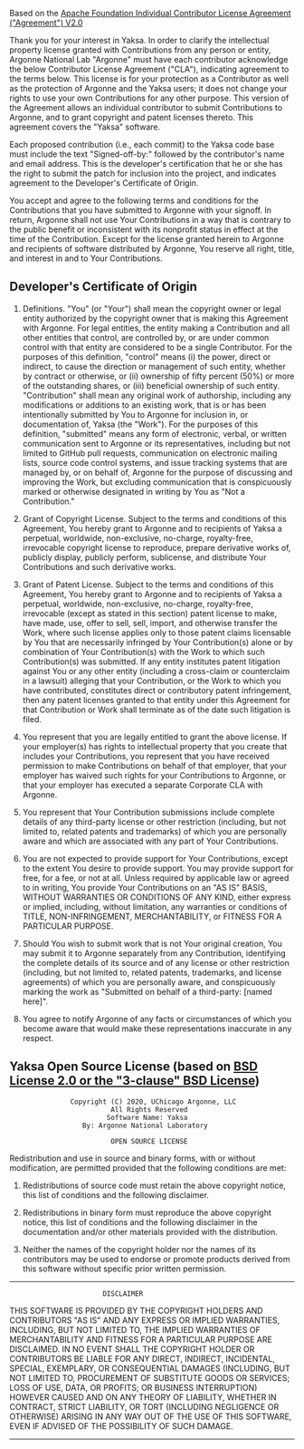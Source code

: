 Based on the [Apache Foundation Individual Contributor License Agreement ("Agreement") V2.0](http://www.apache.org/licenses/)
 
Thank you for your interest in Yaksa.  In order to clarify the intellectual property license granted with Contributions from any person or entity, Argonne National Lab "Argonne" must have each contributor acknowledge the below Contributor License Agreement ("CLA"), indicating agreement to the terms below.  This license is for your protection as a Contributor as well as the protection of Argonne and the Yaksa users; it does not change your rights to use your own Contributions for any other purpose.  This version of the Agreement allows an individual contributor to submit Contributions to Argonne, and to grant copyright and patent licenses thereto.  This agreement covers the "Yaksa" software.

Each proposed contribution (i.e., each commit) to the Yaksa code base must include the text "Signed-off-by:" followed by the contributor's name and email address.  This is the developer's certification that he or she has the right to submit the patch for inclusion into the project, and indicates agreement to the Developer's Certificate of Origin.

You accept and agree to the following terms and conditions for the Contributions that you have submitted to Argonne with your signoff.  In return, Argonne shall not use Your Contributions in a way that is contrary to the public benefit or inconsistent with its nonprofit status in effect at the time of the Contribution.  Except for the license granted herein to Argonne and recipients of software distributed by Argonne, You reserve all right, title, and interest in and to Your Contributions.


## Developer's Certificate of Origin

1. Definitions. "You" (or "Your") shall mean the copyright owner or legal entity authorized by the copyright owner that is making this Agreement with Argonne. For legal entities, the entity making a Contribution and all other entities that control, are controlled by, or are under common control with that entity are considered to be a single Contributor. For the purposes of this definition, "control" means (i) the power, direct or indirect, to cause the direction or management of such entity, whether by contract or otherwise, or (ii) ownership of fifty percent (50%) or more of the outstanding shares, or (iii) beneficial ownership of such entity.  "Contribution" shall mean any original work of authorship, including any modifications or additions to an existing work, that is or has been intentionally submitted by You to Argonne for inclusion in, or documentation of, Yaksa (the "Work").  For the purposes of this definition, "submitted" means any form of electronic, verbal, or written communication sent to Argonne or its representatives, including but not limited to GitHub pull requests, communication on electronic mailing lists, source code control systems, and issue tracking systems that are managed by, or on behalf of, Argonne for the purpose of discussing and improving the Work, but excluding communication that is conspicuously marked or otherwise designated in writing by You as "Not a Contribution."

1. Grant of Copyright License. Subject to the terms and conditions of this Agreement, You hereby grant to Argonne and to recipients of Yaksa a perpetual, worldwide, non-exclusive, no-charge, royalty-free, irrevocable copyright license to reproduce, prepare derivative works of, publicly display, publicly perform, sublicense, and distribute Your Contributions and such derivative works.

1. Grant of Patent License. Subject to the terms and conditions of this Agreement, You hereby grant to Argonne and to recipients of Yaksa a perpetual, worldwide, non-exclusive, no-charge, royalty-free, irrevocable (except as stated in this section) patent license to make, have made, use, offer to sell, sell, import, and otherwise transfer the Work, where such license applies only to those patent claims licensable by You that are necessarily infringed by Your Contribution(s) alone or by combination of Your Contribution(s) with the Work to which such Contribution(s) was submitted. If any entity institutes patent litigation against You or any other entity (including a cross-claim or counterclaim in a lawsuit) alleging that your Contribution, or the Work to which you have contributed, constitutes direct or contributory patent infringement, then any patent licenses granted to that entity under this Agreement for that Contribution or Work shall terminate as of the date such litigation is filed.

1. You represent that you are legally entitled to grant the above license. If your employer(s) has rights to intellectual property that you create that includes your Contributions, you represent that you have received permission to make Contributions on behalf of that employer, that your employer has waived such rights for your Contributions to Argonne, or that your employer has executed a separate Corporate CLA with Argonne.

1. You represent that Your Contribution submissions include complete details of any third-party license or other restriction (including, but not limited to, related patents and trademarks) of which you are personally aware and which are associated with any part of Your Contributions.

1. You are not expected to provide support for Your Contributions, except to the extent You desire to provide support. You may provide support for free, for a fee, or not at all. Unless required by applicable law or agreed to in writing, You provide Your Contributions on an "AS IS" BASIS, WITHOUT WARRANTIES OR CONDITIONS OF ANY KIND, either express or implied, including, without limitation, any warranties or conditions of TITLE, NON-INFRINGEMENT, MERCHANTABILITY, or FITNESS FOR A PARTICULAR PURPOSE.

1. Should You wish to submit work that is not Your original creation, You may submit it to Argonne separately from any Contribution, identifying the complete details of its source and of any license or other restriction (including, but not limited to, related patents, trademarks, and license agreements) of which you are personally aware, and conspicuously marking the work as "Submitted on behalf of a third-party: [named here]".

1. You agree to notify Argonne of any facts or circumstances of which you become aware that would make these representations inaccurate in any respect.


## Yaksa Open Source License (based on [BSD License 2.0 or the "3-clause" BSD License](https://en.wikipedia.org/wiki/BSD_licenses#3-clause_license_(%22BSD_License_2.0%22,_%22Revised_BSD_License%22,_%22New_BSD_License%22,_or_%22Modified_BSD_License%22)))

                   Copyright (C) 2020, UChicago Argonne, LLC
                             All Rights Reserved
                            Software Name: Yaksa
                      By: Argonne National Laboratory

                             OPEN SOURCE LICENSE

Redistribution and use in source and binary forms, with or without
modification, are permitted provided that the following conditions are met:

1. Redistributions of source code must retain the above copyright
   notice, this list of conditions and the following disclaimer.

2. Redistributions in binary form must reproduce the above copyright
   notice, this list of conditions and the following disclaimer in the
   documentation and/or other materials provided with the
   distribution.

3. Neither the names of the copyright holder nor the names of its
   contributors may be used to endorse or promote products derived
   from this software without specific prior written permission.

******************************************************************************
                           DISCLAIMER

THIS SOFTWARE IS PROVIDED BY THE COPYRIGHT HOLDERS AND CONTRIBUTORS
"AS IS" AND ANY EXPRESS OR IMPLIED WARRANTIES, INCLUDING, BUT NOT
LIMITED TO, THE IMPLIED WARRANTIES OF MERCHANTABILITY AND FITNESS FOR
A PARTICULAR PURPOSE ARE DISCLAIMED. IN NO EVENT SHALL THE COPYRIGHT
HOLDER OR CONTRIBUTORS BE LIABLE FOR ANY DIRECT, INDIRECT, INCIDENTAL,
SPECIAL, EXEMPLARY, OR CONSEQUENTIAL DAMAGES (INCLUDING, BUT NOT
LIMITED TO, PROCUREMENT OF SUBSTITUTE GOODS OR SERVICES; LOSS OF USE,
DATA, OR PROFITS; OR BUSINESS INTERRUPTION) HOWEVER CAUSED AND ON ANY
THEORY OF LIABILITY, WHETHER IN CONTRACT, STRICT LIABILITY, OR TORT
(INCLUDING NEGLIGENCE OR OTHERWISE) ARISING IN ANY WAY OUT OF THE USE
OF THIS SOFTWARE, EVEN IF ADVISED OF THE POSSIBILITY OF SUCH DAMAGE.
******************************************************************************
